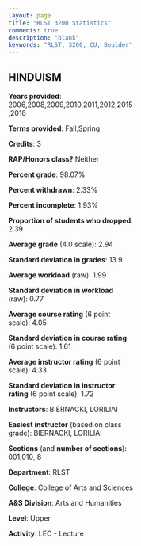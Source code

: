 ```yaml
---
layout: page
title: "RLST 3200 Statistics"
comments: true
description: "blank"
keywords: "RLST, 3200, CU, Boulder"
--- 
```

<head>
<script src="https://ajax.googleapis.com/ajax/libs/jquery/2.1.3/jquery.min.js"></script>
<script src="https://dl.dropboxusercontent.com/s/pc42nxpaw1ea4o9/highcharts.js?dl=0"></script>
<!-- <script src="../assets/js/highcharts.js"></script> -->
<style type="text/css">@font-face {
	font-family: "Bebas Neue";
	src: url(https://www.filehosting.org/file/details/544349/BebasNeue%20Regular.otf) format("opentype");
	}
	h1.Bebas { 
		font-family: "Bebas Neue", Verdana, Tahoma;
	}
</style>
</head>
<body>
	<div id="container" style="float: right; width: 45%; height: 88%; margin-left: 2.5%; margin-right: 2.5%;"></div>
	<script language="JavaScript">
		$(document).ready(function() {
		var chart = {type: 'column'};
		var title = {text: 'Grade Distribution'};
		var xAxis = {categories: ['A','B','C','D','F'],crosshair: true};
		var yAxis = {min: 0,title: {text: 'Percentage'}};
		var tooltip = {headerFormat: '<center><b><span style="font-size:20px">{point.key}</span></b></center>',
		               pointFormat: '<td style="padding:0"><b>{point.y:.1f}%</b></td>',
		               footerFormat: '</table>',shared: true,useHTML: true};
		var plotOptions = {column: {pointPadding: 0.0,borderWidth: 0}};  
		var credits = {enabled: false};var series= [{name: 'Percent',data: [33.81,40.21,15.3,8.54,2.14,]}];
		var json = {};
		json.chart = chart;
		json.title = title;
		json.tooltip = tooltip;
		json.xAxis = xAxis;
		json.yAxis = yAxis;  
		json.series = series;
		json.plotOptions = plotOptions;  
		json.credits = credits;
		$('#container').highcharts(json);
	});
	</script>
</body>
			   
## HINDUISM

**Years provided**: 2006,2008,2009,2010,2011,2012,2015,2016

**Terms provided**: Fall,Spring

**Credits**: 3

**RAP/Honors class?** Neither

**Percent grade**: 98.07%

**Percent withdrawn**: 2.33%

**Percent incomplete**: 1.93%

**Proportion of students who dropped**: 2.39

**Average grade** (4.0 scale): 2.94

**Standard deviation in grades**: 13.9

**Average workload** (raw): 1.99

**Standard deviation in workload** (raw): 0.77

**Average course rating** (6 point scale): 4.05

**Standard deviation in course rating** (6 point scale): 1.61

**Average instructor rating** (6 point scale): 4.33

**Standard deviation in instructor rating** (6 point scale): 1.72

**Instructors**: BIERNACKI, LORILIAI

**Easiest instructor** (based on class grade): BIERNACKI, LORILIAI

**Sections** (and **number of sections**): 001,010, 8

**Department**: RLST

**College**: College of Arts and Sciences

**A&S Division**: Arts and Humanities

**Level**: Upper

**Activity**: LEC - Lecture